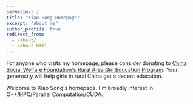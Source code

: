 ```yaml
---
permalink: /
title: "Xiao Song Homepage"
excerpt: "About me"
author_profile: true
redirect_from: 
  - /about/
  - /about.html
---
```


For anyone who visits my homepage, please consider donating to [China Social Welfare Foundation's Rural Area Girl Education Program](https://item.taobao.com/item.htm?spm=a1z09.2.0.0.7e272e8d0WkMM7&id=574417828870&_u=3qt913s669f). Your generosity will help girls in rural China get a decent education.

Welcome to Xiao Song's homepage. I'm broadly interest in C++/HPC/Parallel Computation/CUDA.

